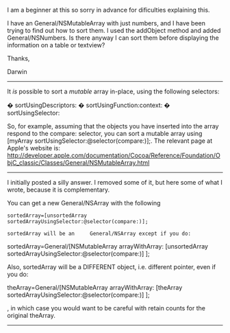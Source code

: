 I am a beginner at this so sorry in advance for dificulties explaining this.

I have an General/NSMutableArray with just numbers, and I have been trying to find out how to sort them.  I used the addObject method and added General/NSNumbers.  Is there anyway I can sort them before displaying the information on a table or textview?

Thanks,

Darwin

----

It *is* possible to sort a *mutable* array in-place, using the following selectors:
    
� sortUsingDescriptors: 
� sortUsingFunction:context: 
� sortUsingSelector: 

So, for example, assuming that the objects you have inserted into the array respond to the     compare: selector, you can sort a mutable array using     [myArray sortUsingSelector:@selector(compare:)];. 
The relevant page at Apple's website is:
http://developer.apple.com/documentation/Cocoa/Reference/Foundation/ObjC_classic/Classes/General/NSMutableArray.html

----

I initially posted a silly answer. I removed some of it, but here some of what I wrote, because it is complementary.

You can get a new General/NSArray with the following

    sortedArray=[unsortedArray sortedArrayUsingSelector:@selector(compare:)];

    sortedArray will be an     General/NSArray except if you do:

    
sortedArray=General/[NSMutableArray arrayWithArray:
     [unsortedArray sortedArrayUsingSelector:@selector(compare:)] ];


Also,     sortedArray will be a DIFFERENT object, i.e. different pointer, even if you do:

    
theArray=General/[NSMutableArray arrayWithArray:
     [theArray sortedArrayUsingSelector:@selector(compare:)] ];


, in which case you would want to be careful with retain counts for the original theArray.

----